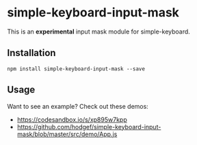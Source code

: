 # simple-keyboard-input-mask

This is an **experimental** input mask module for simple-keyboard.

## Installation
`npm install simple-keyboard-input-mask --save`

## Usage
Want to see an example? Check out these demos:

- https://codesandbox.io/s/xp895w7kpp
- https://github.com/hodgef/simple-keyboard-input-mask/blob/master/src/demo/App.js
